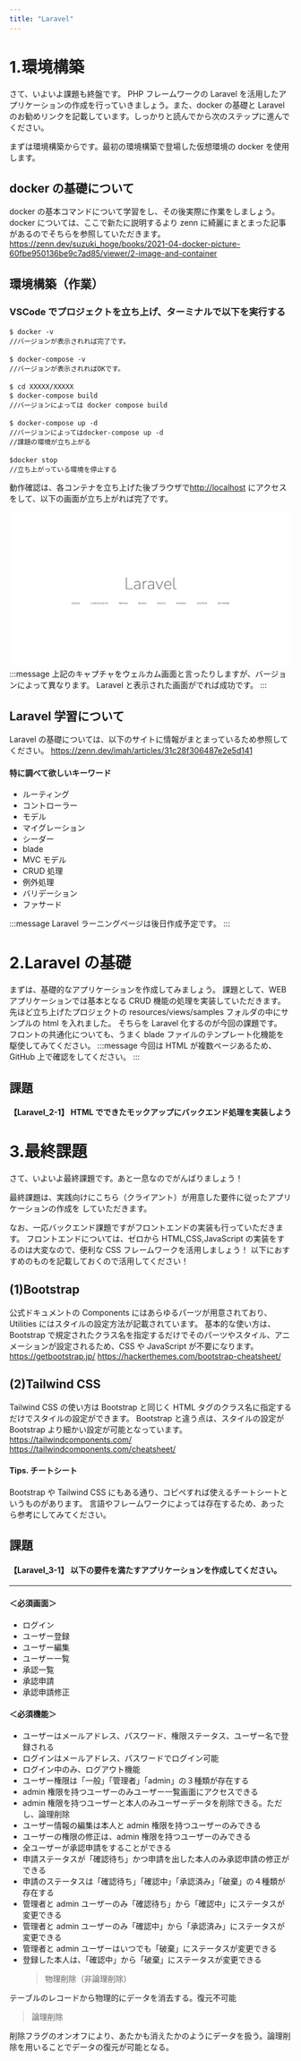 ```yaml
---
title: "Laravel"
---
```


# 1.環境構築

さて、いよいよ課題も終盤です。
PHP フレームワークの Laravel を活用したアプリケーションの作成を行っていきましょう。また、docker の基礎と Laravel のお勧めリンクを記載しています。しっかりと読んでから次のステップに進んでください。

まずは環境構築からです。最初の環境構築で登場した仮想環境の docker を使用します。

## docker の基礎について

docker の基本コマンドについて学習をし、その後実際に作業をしましょう。
docker については、ここで新たに説明するより zenn に綺麗にまとまった記事があるのでそちらを参照していただきます。
https://zenn.dev/suzuki_hoge/books/2021-04-docker-picture-60fbe950136be9c7ad85/viewer/2-image-and-container

## 環境構築（作業）

### VSCode でプロジェクトを立ち上げ、ターミナルで以下を実行する

```
$ docker -v
//バージョンが表示されれば完了です。

$ docker-compose -v
//バージョンが表示されればOKです。

$ cd XXXXX/XXXXX
$ docker-compose build
//バージョンによっては docker compose build

$ docker-compose up -d
//バージョンによってはdocker-compose up -d
//課題の環境が立ち上がる

$docker stop
//立ち上がっている環境を停止する
```

動作確認は、各コンテナを立ち上げた後ブラウザで[http://localhost](http://localhost) にアクセスをして、以下の画面が立ち上がれば完了です。

<!-- ![](https://storage.googleapis.com/zenn-user-upload/7e783f0009fe-20220308.png) -->
![](image/07_Laravel.png)
:::message
上記のキャプチャをウェルカム画面と言ったりしますが、バージョンによって異なります。
Laravel と表示された画面がでれば成功です。
:::

## Laravel 学習について

Laravel の基礎については、以下のサイトに情報がまとまっているため参照してください。
https://zenn.dev/imah/articles/31c28f306487e2e5d141

#### 特に調べて欲しいキーワード

- ルーティング
- コントローラー
- モデル
- マイグレーション
- シーダー
- blade
- MVC モデル
- CRUD 処理
- 例外処理
- バリデーション
- ファサード

:::message
Laravel ラーニングページは後日作成予定です。
:::

# 2.Laravel の基礎

まずは、基礎的なアプリケーションを作成してみましょう。
課題として、WEB アプリケーションでは基本となる CRUD 機能の処理を実装していただきます。
先ほど立ち上げたプロジェクトの resources/views/samples フォルダの中にサンプルの html を入れました。
そちらを Laravel 化するのが今回の課題です。
フロントの共通化についても、うまく blade ファイルのテンプレート化機能を駆使してみてください。
:::message
今回は HTML が複数ページあるため、GitHub 上で確認をしてください。
:::

## 課題

#### 【Laravel_2-1】 HTML でできたモックアップにバックエンド処理を実装しよう

# 3.最終課題

さて、いよいよ最終課題です。あと一息なのでがんばりましょう！

最終課題は、実践向けにこちら（クライアント）が用意した要件に従ったアプリケーションの作成を
していただきます。

なお、一応バックエンド課題ですがフロントエンドの実装も行っていただきます。
フロントエンドについては、ゼロから HTML,CSS,JavaScript の実装をするのは大変なので、便利な CSS フレームワークを活用しましょう！
以下におすすめのものを記載しておくので活用してください！

## (1)Bootstrap

公式ドキュメントの Components にはあらゆるパーツが用意されており、Utilities にはスタイルの設定方法が記載されています。
基本的な使い方は、Bootstrap で規定されたクラス名を指定するだけでそのパーツやスタイル、アニメーションが設定されるため、CSS や JavaScript が不要になります。
https://getbootstrap.jp/
https://hackerthemes.com/bootstrap-cheatsheet/

## (2)Tailwind CSS

Tailwind CSS の使い方は Bootstrap と同じく HTML タグのクラス名に指定するだけでスタイルの設定ができます。
Bootstrap と違う点は、スタイルの設定が Bootstrap より細かい設定が可能となっています。
https://tailwindcomponents.com/
https://tailwindcomponents.com/cheatsheet/

#### Tips. チートシート

Bootstrap や Tailwind CSS にもある通り、コピペすれば使えるチートシートというものがあります。
言語やフレームワークによっては存在するため、あったら参考にしてみてください。

## 課題

#### 【Laravel_3-1】 以下の要件を満たすアプリケーションを作成してください。

---

#### ＜必須画面＞

- ログイン
- ユーザー登録
- ユーザー編集
- ユーザー一覧
- 承認一覧
- 承認申請
- 承認申請修正

#### ＜必須機能＞

- ユーザーはメールアドレス、パスワード、権限ステータス、ユーザー名で登録される
- ログインはメールアドレス、パスワードでログイン可能
- ログイン中のみ、ログアウト機能
- ユーザー権限は「一般」「管理者」「admin」の３種類が存在する
- admin 権限を持つユーザーのみユーザー一覧画面にアクセスできる
- admin 権限を持つユーザーと本人のみユーザーデータを削除できる。ただし、論理削除
- ユーザー情報の編集は本人と admin 権限を持つユーザーのみできる
- ユーザーの権限の修正は、admin 権限を持つユーザーのみできる
- 全ユーザーが承認申請をすることができる
- 申請ステータスが「確認待ち」かつ申請を出した本人のみ承認申請の修正ができる
- 申請のステータスは「確認待ち」「確認中」「承認済み」「破棄」の４種類が存在する
- 管理者と admin ユーザーのみ「確認待ち」から「確認中」にステータスが変更できる
- 管理者と admin ユーザーのみ「確認中」から「承認済み」にステータスが変更できる
- 管理者と admin ユーザーはいつでも「破棄」にステータスが変更できる
- 登録した本人は、「確認中」から「破棄」にステータスが変更できる
  > 物理削除（非論理削除）

テーブルのレコードから物理的にデータを消去する。復元不可能

> 論理削除

削除フラグのオンオフにより、あたかも消えたかのようにデータを扱う。論理削除を用いることでデータの復元が可能となる。

